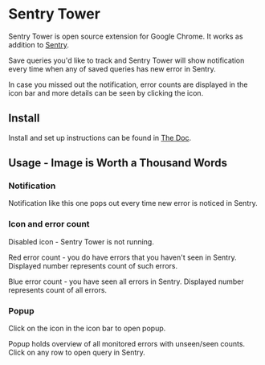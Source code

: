 # Sentry Tower

Sentry Tower is open source extension for Google Chrome. It works as addition to [Sentry](https://sentry.io/welcome/).

Save queries you'd like to track and Sentry Tower will show notification every time when any of saved queries has new error in Sentry.

In case you missed out the notification, error counts are displayed in the icon bar and more details can be seen by clicking the icon.

## Install

Install and set up instructions can be found in [The Doc](instructions.md).

## Usage - Image is Worth a Thousand Words

### Notification

Notification like this one pops out every time new error is noticed in Sentry.

### Icon and error count

Disabled icon - Sentry Tower is not running.

Red error count - you do have errors that you haven't seen in Sentry. Displayed number represents count of such errors.

Blue error count - you have seen all errors in Sentry. Displayed number represents count of all errors.

### Popup

Click on the icon in the icon bar to open popup.

Popup holds overview of all monitored errors with unseen/seen counts. Click on any row to open query in Sentry.
